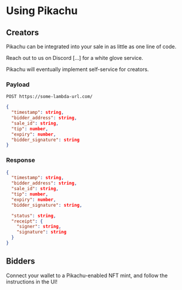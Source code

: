 
# Using Pikachu

## Creators

Pikachu can be integrated into your sale in as little as one line of code.

Reach out to us on Discord [...] for a white glove service.

Pikachu will eventually implement self-service for creators.

### Payload

`POST https://some-lambda-url.com/`

```json
{
  "timestamp": string,
  "bidder_address": string,
  "sale_id": string,
  "tip": number,
  "expiry": number,
  "bidder_signature": string
}
```

### Response

```json
{
  "timestamp": string,
  "bidder_address": string,
  "sale_id": string,
  "tip": number,
  "expiry": number,
  "bidder_signature": string,

  "status": string,
  "receipt": {
    "signer": string,
    "signature": string
  }
}
```

## Bidders

Connect your wallet to a Pikachu-enabled NFT mint, and follow the instructions in the UI!
